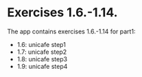 # Exercises 1.6.-1.14.

The app contains exercises 1.6.-1.14 for part1:
- 1.6: unicafe step1
- 1.7: unicafe step2
- 1.8: unicafe step3
- 1.9: unicafe step4

